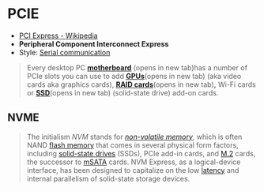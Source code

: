 # PCIE
- [PCI Express - Wikipedia](https://en.wikipedia.org/wiki/PCI_Express)
- **Peripheral Component Interconnect Express**
- Style: [Serial communication](https://en.wikipedia.org/wiki/Serial_communication)
> Every desktop PC [**motherboard**](https://www.tomshardware.com/reviews/motherboard-definition,5749.html) (opens in new tab)has a number of PCIe slots you can use to add [**GPUs**](https://www.tomshardware.com/reviews/gpu-graphics-card-definition,5742.html)(opens in new tab) (aka video cards aka graphics cards), [**RAID cards**](https://www.tomshardware.com/reviews/raid-controller-card-definition,5756.html)(opens in new tab)**,** Wi-Fi cards or [**SSD**](https://www.tomshardware.com/reviews/ssd-solid-state-drive-definition,5763.html)(opens in new tab) (solid-state drive) add-on cards.

## NVME
> The initialism _NVM_ stands for _[non-volatile memory](https://en.wikipedia.org/wiki/Non-volatile_memory "Non-volatile memory")_, which is often NAND [flash memory](https://en.wikipedia.org/wiki/Flash_memory "Flash memory") that comes in several physical form factors, including [solid-state drives](https://en.wikipedia.org/wiki/Solid-state_drive "Solid-state drive") (SSDs), PCIe add-in cards, and [M.2](https://en.wikipedia.org/wiki/M.2 "M.2") cards, the successor to [mSATA](https://en.wikipedia.org/wiki/MSATA "MSATA") cards. NVM Express, as a logical-device interface, has been designed to capitalize on the low [latency](https://en.wikipedia.org/wiki/Hard_disk_drive_performance_characteristics#Access_time "Hard disk drive performance characteristics") and internal parallelism of solid-state storage devices.